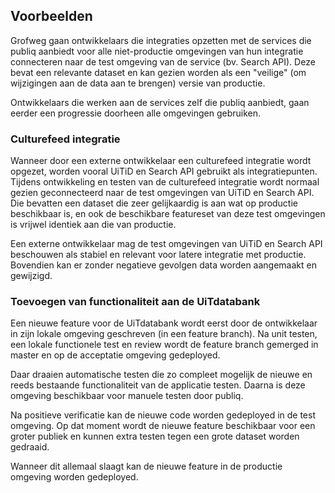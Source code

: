 ---
---

## Voorbeelden

Grofweg gaan ontwikkelaars die integraties opzetten met de services die publiq
aanbiedt voor alle niet-productie omgevingen van hun integratie connecteren
naar de test omgeving van de service (bv. Search API). Deze bevat een relevante
dataset en kan gezien worden als een "veilige" (om wijzigingen aan de data aan
te brengen) versie van productie.

Ontwikkelaars die werken aan de services zelf die publiq aanbiedt, gaan eerder
een progressie doorheen alle omgevingen gebruiken.

### Culturefeed integratie

Wanneer door een externe ontwikkelaar een culturefeed integratie wordt opgezet,
worden vooral UiTiD en Search API gebruikt als integratiepunten. Tijdens
ontwikkeling en testen van de culturefeed integratie wordt normaal gezien
geconnecteerd naar de test omgevingen van UiTiD en Search API. Die bevatten een
dataset die zeer gelijkaardig is aan wat op productie beschikbaar is, en ook de
beschikbare featureset van deze test omgevingen is vrijwel identiek aan die van
productie.

Een externe ontwikkelaar mag de test omgevingen van UiTiD en Search API
beschouwen als stabiel en relevant voor latere integratie met productie.
Bovendien kan er zonder negatieve gevolgen data worden aangemaakt en gewijzigd.

### Toevoegen van functionaliteit aan de UiTdatabank

Een nieuwe feature voor de UiTdatabank wordt eerst door de ontwikkelaar in zijn
lokale omgeving geschreven (in een feature branch). Na unit testen, een lokale
functionele test en review wordt de feature branch gemerged in master en op de
acceptatie omgeving gedeployed.

Daar draaien automatische testen die zo compleet mogelijk de nieuwe en reeds
bestaande functionaliteit van de applicatie testen.  Daarna is deze omgeving
beschikbaar voor manuele testen door publiq.

Na positieve verificatie kan de nieuwe code worden gedeployed in de test
omgeving.  Op dat moment wordt de nieuwe feature beschikbaar voor een groter
publiek en kunnen extra testen tegen een grote dataset worden gedraaid.

Wanneer dit allemaal slaagt kan de nieuwe feature in de productie omgeving
worden gedeployed.
